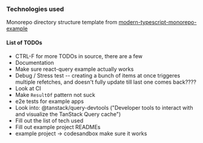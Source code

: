 ### Technologies used

Monorepo directory structure template from [modern-typescript-monorepo-example](https://github.com/bakeruk/modern-typescript-monorepo-example)

#### List of TODOs

- CTRL-F for more TODOs in source, there are a few
- Documentation
- Make sure react-query example actually works
- Debug / Stress test -- creating a bunch of items at once triggeres multiple refetches, and doesn't fully update till last one comes back????
- Look at CI
- Make `ResultOf` pattern not suck
- e2e tests for example apps
- Look into: @tanstack/query-devtools ("Developer tools to interact with and visualize the TanStack Query cache")
- Fill out the list of tech used
- Fill out example project READMEs
- example project -> codesandbox make sure it works
